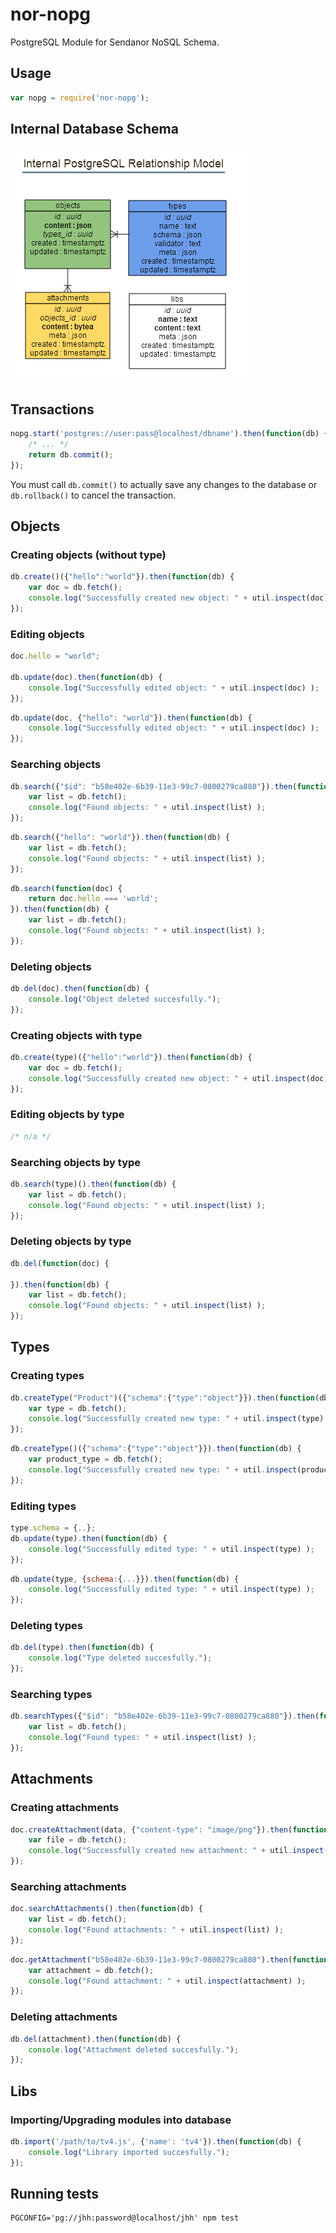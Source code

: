 nor-nopg
========

PostgreSQL Module for Sendanor NoSQL Schema.

Usage
-----

```javascript
var nopg = require('nor-nopg');
```

Internal Database Schema
------------------------

![ERS](gfx/ers.png "ERS")

Transactions
------------

```javascript
nopg.start('postgres://user:pass@localhost/dbname').then(function(db) {
	/* ... */
	return db.commit();
});
```

You must call `db.commit()` to actually save any changes to the database or `db.rollback()` to cancel the 
transaction.

Objects
-------

### Creating objects (without type)

```javascript
db.create()({"hello":"world"}).then(function(db) {
	var doc = db.fetch();
	console.log("Successfully created new object: " + util.inspect(doc) );
});
```

### Editing objects

```javascript
doc.hello = "world";

db.update(doc).then(function(db) {
	console.log("Successfully edited object: " + util.inspect(doc) );
});
```

```javascript
db.update(doc, {"hello": "world"}).then(function(db) {
	console.log("Successfully edited object: " + util.inspect(doc) );
});
```

### Searching objects

```javascript
db.search({"$id": "b58e402e-6b39-11e3-99c7-0800279ca880"}).then(function(db) {
	var list = db.fetch();
	console.log("Found objects: " + util.inspect(list) );
});
```

```javascript
db.search({"hello": "world"}).then(function(db) {
	var list = db.fetch();
	console.log("Found objects: " + util.inspect(list) );
});
```

```javascript
db.search(function(doc) {
	return doc.hello === 'world';
}).then(function(db) {
	var list = db.fetch();
	console.log("Found objects: " + util.inspect(list) );
});
```

### Deleting objects

```javascript
db.del(doc).then(function(db) {
	console.log("Object deleted succesfully.");
});
```

### Creating objects with type

```javascript
db.create(type)({"hello":"world"}).then(function(db) {
	var doc = db.fetch();
	console.log("Successfully created new object: " + util.inspect(doc) );
});
```

### Editing objects by type

```javascript
/* n/a */
```

### Searching objects by type

```javascript
db.search(type)().then(function(db) {
	var list = db.fetch();
	console.log("Found objects: " + util.inspect(list) );
});
```

### Deleting objects by type

```javascript
db.del(function(doc) {
	
}).then(function(db) {
	var list = db.fetch();
	console.log("Found objects: " + util.inspect(list) );
});
```

Types
-----

### Creating types

```javascript
db.createType("Product")({"schema":{"type":"object"}}).then(function(db) {
	var type = db.fetch();
	console.log("Successfully created new type: " + util.inspect(type) );
});
```

```javascript
db.createType()({"schema":{"type":"object"}}).then(function(db) {
	var product_type = db.fetch();
	console.log("Successfully created new type: " + util.inspect(product_type) );
});
```

### Editing types

```javascript
type.schema = {..};
db.update(type).then(function(db) {
	console.log("Successfully edited type: " + util.inspect(type) );
});
```

```javascript
db.update(type, {schema:{...}}).then(function(db) {
	console.log("Successfully edited type: " + util.inspect(type) );
});
```

### Deleting types

```javascript
db.del(type).then(function(db) {
	console.log("Type deleted succesfully.");
});
```

### Searching types

```javascript
db.searchTypes({"$id": "b58e402e-6b39-11e3-99c7-0800279ca880"}).then(function(db) {
	var list = db.fetch();
	console.log("Found types: " + util.inspect(list) );
});
```

Attachments
-----------

### Creating attachments

```javascript
doc.createAttachment(data, {"content-type": "image/png"}).then(function(db) {
	var file = db.fetch();
	console.log("Successfully created new attachment: " + util.inspect(file) );
});
```

### Searching attachments

```javascript
doc.searchAttachments().then(function(db) {
	var list = db.fetch();
	console.log("Found attachments: " + util.inspect(list) );
});
```

```javascript
doc.getAttachment("b58e402e-6b39-11e3-99c7-0800279ca880").then(function(db) {
	var attachment = db.fetch();
	console.log("Found attachment: " + util.inspect(attachment) );
});
```

### Deleting attachments

```javascript
db.del(attachment).then(function(db) {
	console.log("Attachment deleted succesfully.");
});
```

Libs
----

### Importing/Upgrading modules into database

```javascript
db.import('/path/to/tv4.js', {'name': 'tv4'}).then(function(db) {
	console.log("Library imported succesfully.");
});
```

Running tests
-------------

```
PGCONFIG='pg://jhh:password@localhost/jhh' npm test
```
